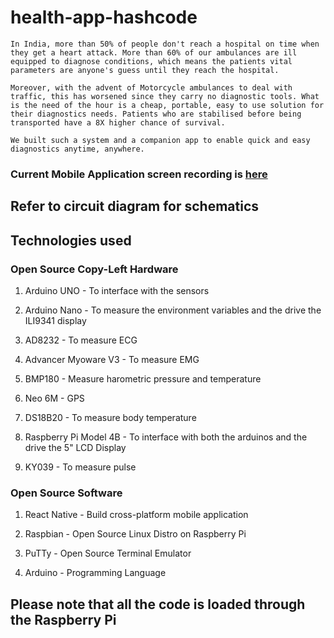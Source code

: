 # health-app-hashcode

```
In India, more than 50% of people don't reach a hospital on time when they get a heart attack. More than 60% of our ambulances are ill equipped to diagnose conditions, which means the patients vital parameters are anyone's guess until they reach the hospital.

Moreover, with the advent of Motorcycle ambulances to deal with traffic, this has worsened since they carry no diagnostic tools. What is the need of the hour is a cheap, portable, easy to use solution for their diagnostics needs. Patients who are stabilised before being transported have a 8X higher chance of survival.

We built such a system and a companion app to enable quick and easy diagnostics anytime, anywhere.
```
### Current Mobile Application screen recording is [here](https://drive.google.com/open?id=16PlDe_pkNudPTPNehzPI4a-LhLSY39hV)

## Refer to circuit diagram for schematics

## Technologies used

### Open Source Copy-Left Hardware 

1. Arduino UNO - To interface with the sensors

2. Arduino Nano - To measure the environment variables and the drive the ILI9341 display

3. AD8232 - To measure ECG

4. Advancer Myoware V3 - To measure EMG

5. BMP180 - Measure harometric pressure and temperature

6. Neo 6M - GPS

7. DS18B20 - To measure body temperature

8. Raspberry Pi Model 4B - To interface with both the arduinos and the drive the 5" LCD Display

9. KY039 - To measure pulse

### Open Source Software

1. React Native - Build cross-platform mobile application

2. Raspbian - Open Source Linux Distro on Raspberry Pi

3. PuTTy - Open Source Terminal Emulator

4. Arduino - Programming Language


## Please note that all the code is loaded through the Raspberry Pi
